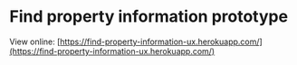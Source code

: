 # Find property information prototype

View online: [https://find-property-information-ux.herokuapp.com/](https://find-property-information-ux.herokuapp.com/)
